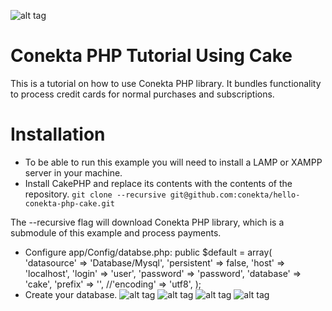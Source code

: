![alt tag](https://raw.github.com/conekta/hello-conekta-php-cake/master/readme_files/cover.png)

Conekta PHP Tutorial Using Cake
=======================
This is a tutorial on how to use Conekta PHP library. It bundles functionality to process credit cards for normal purchases and subscriptions.

Installation
=======================

* To be able to run this example you will need to install a LAMP or XAMPP server in your machine. 
* Install CakePHP and replace its contents with the contents of the repository.
`git clone --recursive git@github.com:conekta/hello-conekta-php-cake.git`

The --recursive flag will download Conekta PHP library, which is a submodule of this example and process payments.

* Configure app/Config/databse.php:
    public $default = array(
    		'datasource' => 'Database/Mysql',
    		'persistent' => false,
    		'host' => 'localhost',
    		'login' => 'user',
    		'password' => 'password',
    		'database' => 'cake',
    		'prefix' => '',
    		//'encoding' => 'utf8',
	    );
* Create your database.
![alt tag](https://raw.github.com/conekta/hello-conekta-php-cake/master/readme_files/db_charges.png)
![alt tag](https://raw.github.com/conekta/hello-conekta-php-cake/master/readme_files/db_events.png)
![alt tag](https://raw.github.com/conekta/hello-conekta-php-cake/master/readme_files/db_products.png)
![alt tag](https://raw.github.com/conekta/hello-conekta-php-cake/master/readme_files/db_webhooks.png)
